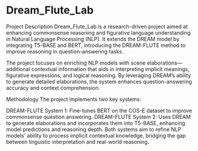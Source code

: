 # Dream_Flute_Lab
Project Description
Dream_Flute_Lab is a research-driven project aimed at enhancing commonsense reasoning and figurative language understanding in Natural Language Processing (NLP). It extends the DREAM model by integrating T5-BASE and BERT, introducing the DREAM-FLUTE method to improve reasoning in question-answering tasks.

The project focuses on enriching NLP models with scene elaborations—additional contextual information that aids in interpreting implicit meanings, figurative expressions, and logical reasoning. By leveraging DREAM’s ability to generate detailed elaborations, the system enhances question-answering accuracy and context comprehension.

Methodology
The project implements two key systems:

DREAM-FLUTE System 1: Fine-tunes BERT on the COS-E dataset to improve commonsense question answering.
DREAM-FLUTE System 2: Uses DREAM to generate elaborations and incorporates them into T5-BASE, enhancing model predictions and reasoning depth.
Both systems aim to refine NLP models' ability to process implicit contextual knowledge, bridging the gap between linguistic interpretation and real-world reasoning.
